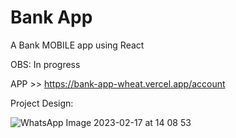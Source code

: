 # Bank App

A Bank MOBILE app using React

OBS: In progress

APP >> https://bank-app-wheat.vercel.app/account

Project Design:

![WhatsApp Image 2023-02-17 at 14 08 53](https://user-images.githubusercontent.com/82295321/222924263-f5424c60-d744-4002-b6b7-dbc5d0355e69.jpeg)

